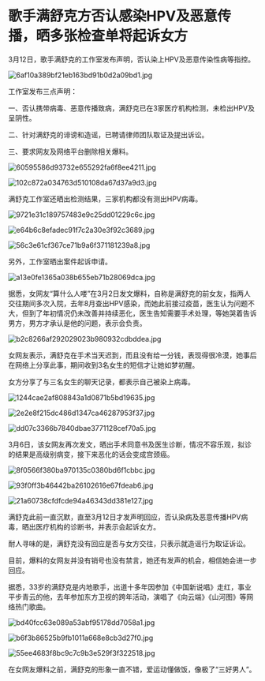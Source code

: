 # 歌手满舒克方否认感染HPV及恶意传播，晒多张检查单将起诉女方

3月12日，歌手满舒克的工作室发布声明，否认染上HPV及恶意传染性病等指控。

![6af10a389bf21eb163bd91b0d2a09bd1.jpg](https://raw.githubusercontent.com/qqhsx/qqnews_image/main/2024/03/12/歌手满舒克方否认感染HPV及恶意传播，晒多张检查单将起诉女方/6af10a389bf21eb163bd91b0d2a09bd1.jpg)

工作室发布三点声明：

一、否认携带病毒、恶意传播致病，满舒克已在3家医疗机构检测，未检出HPV及呈阴性。

二、针对满舒克的诽谤和造谣，已聘请律师团队取证及提出诉讼。

三、要求网友及网络平台删除相关爆料。

![60595586d93732e655292fa6f8ee4211.jpg](https://raw.githubusercontent.com/qqhsx/qqnews_image/main/2024/03/12/歌手满舒克方否认感染HPV及恶意传播，晒多张检查单将起诉女方/60595586d93732e655292fa6f8ee4211.jpg)

![102c872a034763d510108da67d37a9d3.jpg](https://raw.githubusercontent.com/qqhsx/qqnews_image/main/2024/03/12/歌手满舒克方否认感染HPV及恶意传播，晒多张检查单将起诉女方/102c872a034763d510108da67d37a9d3.jpg)

满舒克工作室还晒出检测结果，三家机构都没有测出HPV病毒。

![9721e31c189757483e9c25dd01229c6c.jpg](https://raw.githubusercontent.com/qqhsx/qqnews_image/main/2024/03/12/歌手满舒克方否认感染HPV及恶意传播，晒多张检查单将起诉女方/9721e31c189757483e9c25dd01229c6c.jpg)

![e64b6c8efadec91f7c2a30e3f92c3689.jpg](https://raw.githubusercontent.com/qqhsx/qqnews_image/main/2024/03/12/歌手满舒克方否认感染HPV及恶意传播，晒多张检查单将起诉女方/e64b6c8efadec91f7c2a30e3f92c3689.jpg)

![56c3e61cf367ce71b9a6f371181239a8.jpg](https://raw.githubusercontent.com/qqhsx/qqnews_image/main/2024/03/12/歌手满舒克方否认感染HPV及恶意传播，晒多张检查单将起诉女方/56c3e61cf367ce71b9a6f371181239a8.jpg)

另外，工作室晒出案件起诉申请。

![a13e0fe1365a038b655eb71b28069dca.jpg](https://raw.githubusercontent.com/qqhsx/qqnews_image/main/2024/03/12/歌手满舒克方否认感染HPV及恶意传播，晒多张检查单将起诉女方/a13e0fe1365a038b655eb71b28069dca.jpg)

据悉，女网友“算什么人喽”在3月2日发文爆料，自称是满舒克的前女友，指两人交往期间多次入院，去年8月查出HPV感染，而她此前接过疫苗，医生认为问题不大，但到了年初情况仍未改善并持续恶化，医生告知需要手术处理，等她哭着告诉男方，男方才承认是他的问题，表示会负责。

![b2c8266af292029023b980932cdbddea.jpg](https://raw.githubusercontent.com/qqhsx/qqnews_image/main/2024/03/12/歌手满舒克方否认感染HPV及恶意传播，晒多张检查单将起诉女方/b2c8266af292029023b980932cdbddea.jpg)

女网友表示，满舒克在手术当天迟到，而且没有给一分钱，表现得很冷漠，她事后在网络上分享此事，期间收到3名女生的短信才让她如梦初醒。

女方分享了与三名女生的聊天记录，都表示自己被染上病毒。

![1244cae2af808843a1d0871b5bd19635.jpg](https://raw.githubusercontent.com/qqhsx/qqnews_image/main/2024/03/12/歌手满舒克方否认感染HPV及恶意传播，晒多张检查单将起诉女方/1244cae2af808843a1d0871b5bd19635.jpg)

![2e2e8f215dc486d1347ca46287953f37.jpg](https://raw.githubusercontent.com/qqhsx/qqnews_image/main/2024/03/12/歌手满舒克方否认感染HPV及恶意传播，晒多张检查单将起诉女方/2e2e8f215dc486d1347ca46287953f37.jpg)

![dd07c3366b7840dbae3771128cef70a5.jpg](https://raw.githubusercontent.com/qqhsx/qqnews_image/main/2024/03/12/歌手满舒克方否认感染HPV及恶意传播，晒多张检查单将起诉女方/dd07c3366b7840dbae3771128cef70a5.jpg)

3月6日，该女网友再次发文，晒出手术同意书及医生诊断，情况不容乐观，拟诊的结果是高级别病变，接下来恶化的话会变成宫颈癌。

![8f0566f380ba970135c0380bd6f1cbbc.jpg](https://raw.githubusercontent.com/qqhsx/qqnews_image/main/2024/03/12/歌手满舒克方否认感染HPV及恶意传播，晒多张检查单将起诉女方/8f0566f380ba970135c0380bd6f1cbbc.jpg)

![93f0ff3b46442ba26102616e67fdeab6.jpg](https://raw.githubusercontent.com/qqhsx/qqnews_image/main/2024/03/12/歌手满舒克方否认感染HPV及恶意传播，晒多张检查单将起诉女方/93f0ff3b46442ba26102616e67fdeab6.jpg)

![21a60738cfdfcde94a46343dd381e127.jpg](https://raw.githubusercontent.com/qqhsx/qqnews_image/main/2024/03/12/歌手满舒克方否认感染HPV及恶意传播，晒多张检查单将起诉女方/21a60738cfdfcde94a46343dd381e127.jpg)

满舒克此前一直沉默，直至3月12日才发声明回应，否认染病及恶意传播HPV病毒，晒出医疗机构的诊断书，并表示会起诉女方。

耐人寻味的是，满舒克没有回应是否与女方交往，只表示就造谣行为取证诉讼。

目前，爆料的女网友并没有销号也没有禁言，她还有发声的机会，相信她会进一步回应。

据悉，33岁的满舒克是内地歌手，出道十多年因参加《中国新说唱》走红，事业平步青云的他，去年参加东方卫视的跨年活动，演唱了《向云端》《山河图》等网络热门歌曲。

![bd40fcc63e089a53abf95178dd7058a1.jpg](https://raw.githubusercontent.com/qqhsx/qqnews_image/main/2024/03/12/歌手满舒克方否认感染HPV及恶意传播，晒多张检查单将起诉女方/bd40fcc63e089a53abf95178dd7058a1.jpg)

![b6f3b86525b9fb1011a668e8cb3d27f0.jpg](https://raw.githubusercontent.com/qqhsx/qqnews_image/main/2024/03/12/歌手满舒克方否认感染HPV及恶意传播，晒多张检查单将起诉女方/b6f3b86525b9fb1011a668e8cb3d27f0.jpg)

![55ee4683f8bc9c7c9b3e529f3f322518.jpg](https://raw.githubusercontent.com/qqhsx/qqnews_image/main/2024/03/12/歌手满舒克方否认感染HPV及恶意传播，晒多张检查单将起诉女方/55ee4683f8bc9c7c9b3e529f3f322518.jpg)

在女网友爆料之前，满舒克的形象一直不错，爱运动懂做饭，像极了“三好男人”。

